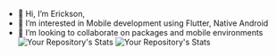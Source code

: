 - 👋 Hi, I’m Erickson,
- 👀 I’m interested in Mobile development using Flutter, Native Android
- 💞️ I’m looking to collaborate on packages and mobile environments
![Your Repository's Stats](https://github-readme-stats.vercel.app/api?username=EricksonMoura45&show_icons=true)
![Your Repository's Stats](https://github-readme-stats.vercel.app/api/top-langs/?username=EricksonMoura45&theme=blue-green)
<!---
EricksonMoura45/EricksonMoura45 is a ✨ special ✨ repository because its `README.md` (this file) appears on your GitHub profile.
You can click the Preview link to take a look at your changes.
--->
